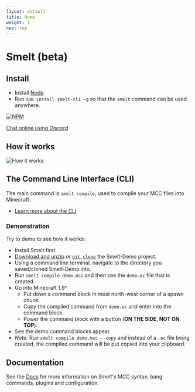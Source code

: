 ```yaml
---
layout: default
title: Home
weight: 1
nav: top
---
```

Smelt (beta)
==================

Install
-------
* Install [Node](https://nodejs.org).
* Run `npm install smelt-cli -g` so that the `smelt` command can be used anywhere.

[![NPM](https://nodei.co/npm/smelt-cli.png?downloads=true)](https://nodei.co/npm/smelt-cli/)

[Chat online using Discord](https://discord.gg/aDFs2pB)

How it works
------------

![How it works](./images/smelt-demo.gif)

The Command Line Interface (CLI)
--------------------------------

The main command is `smelt compile`, used to compile your MCC files into Minecraft. 

* [Learn more about the CLI](cli.html)

### Demonstration

Try to demo to see how it works:

* Install Smelt first.
* [Download and unzip](https://github.com/GnaspGames/Smelt-Demo/archive/master.zip) or [`git clone`](https://github.com/GnaspGames/Smelt-Demo) the Smelt-Demo project.
* Using a command line terminal, navigate to the directory you saved/cloned Smelt-Demo into.
* Run `smelt compile demo.mcc` and then see the `demo.oc` file that is created.
* Go into Minecraft 1.9^
    * Put down a command block in most north-west corner of a spawn chunk.
	* Copy the compiled command from `demo.oc` and enter into the command block.
	* Power the command block with a button (**ON THE SIDE, NOT ON TOP**).
* See the demo command blocks appear.
* *Note:* Run `smelt compile demo.mcc --copy` and instead of a `.oc` file being created, 
   the compiled command will be put copied into your clipboard.

Documentation
-------------

See the [Docs](documentation.html) for more information on *Smelt*'s MCC syntax, bang commands, plugins and configuration.
